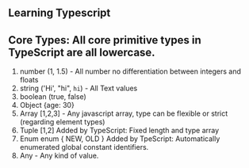 ## Learning Typescript

## Core Types: All core primitive types in TypeScript are all lowercase.

1. number (1, 1.5) - All number no differentiation between integers and floats
2. string ('Hi', "hi", `hi`) - All Text values
3. boolean (true, false)
4. Object {age: 30}
5. Array [1,2,3] - Any javascript array, type can be flexible or strict (regarding element types)
6. Tuple [1,2] Added by TypeScript: Fixed length and type array
7. Enum enum { NEW, OLD } Added by TpeScript: Automatically enumerated global constant identifiers.
8. Any - Any kind of value.